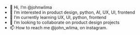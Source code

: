 - 👋 Hi, I’m @johnwlima
- 👀 I’m interested in product design, python, AI, UX, UI, frontend
- 🌱 I’m currently learning UX, UI, python, frontend
- 💞️ I’m looking to collaborate on product design projects
- 📫 How to reach me @john_wlima, on instagram.

<!---
johnwlima/johnwlima is a ✨ special ✨ repository because its `README.md` (this file) appears on your GitHub profile.
You can click the Preview link to take a look at your changes.
--->

